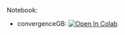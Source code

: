 Notebook:

* convergenceGB: [![Open In Colab](https://colab.research.google.com/assets/colab-badge.svg)](https://colab.research.google.com/github/TemaBlag/ML/blob/main/boosting/convergenceGB.ipynb)
